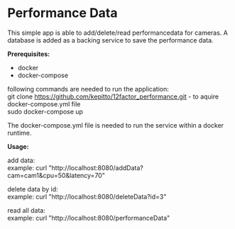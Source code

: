 # Performance Data 

This simple app is able to add/delete/read performancedata for cameras.
A database is added as a backing service to save the performance data.

**Prerequisites:**
- docker 
- docker-compose

following commands are needed to run the application:  
git clone https://github.com/kepitto/12factor_performance.git - to aquire docker-compose.yml file  
sudo docker-compose up

The docker-compose.yml file is needed to run the service within a docker runtime.

**Usage:**

add data:  
example: curl "http://localhost:8080/addData?cam=cam1&cpu=50&latency=70"

delete data by id:  
example: curl "http://localhost:8080/deleteData?id=3"

read all data:  
example: curl "http://localhost:8080/performanceData"